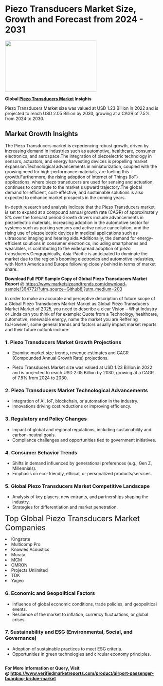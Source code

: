 <H1>Piezo Transducers Market Size, Growth and Forecast from 2024 - 2031</H1><img class="aligncenter size-medium wp-image-584254" src="https://thirdeyenews.in/wp-content/uploads/2024/09/Global-Market-Research-300x168.jpeg" alt="" width="300" height="168" /><p><strong>Global&nbsp;<a href="https://www.marketsizeandtrends.com/download-sample/364772/?utm_source=Github8j?utm_medium=203">Piezo Transducers Market</a> Insights</strong></p><p>Piezo Transducers Market size was valued at USD 1.23 Billion in 2022 and is projected to reach USD 2.05 Billion by 2030, growing at a CAGR of 7.5% from 2024 to 2030.</p><p><h2>Market Growth Insights</h2> <p>The Piezo Transducers market is experiencing robust growth, driven by increasing demand in industries such as automotive, healthcare, consumer electronics, and aerospace.The integration of piezoelectric technology in sensors, actuators, and energy harvesting devices is propelling market expansion.Technological advancements in miniaturization, coupled with the growing need for high-performance materials, are fueling this growth.Furthermore, the rising adoption of Internet of Things (IoT) applications, where piezo transducers are used for sensing and actuation, continues to contribute to the market's upward trajectory.The global demand for efficient, cost-effective, and sustainable solutions is also expected to enhance market prospects in the coming years.</p> <p>In-depth research and analysis indicate that the Piezo Transducers market is set to expand at a compound annual growth rate (CAGR) of approximately 8% over the forecast period.Growth drivers include advancements in piezoelectric materials, increasing adoption in the automotive sector for systems such as parking sensors and active noise cancellation, and the rising use of piezoelectric devices in medical applications such as ultrasound imaging and hearing aids.Additionally, the demand for energy-efficient solutions in consumer electronics, including smartphones and wearables, is contributing to the widespread adoption of piezo transducers.Geographically, Asia-Pacific is anticipated to dominate the market due to the region's booming electronics and automotive industries, with North America and Europe following closely behind in terms of market share.</p> <p><span class=""><strong>Download Full PDF Sample Copy of Global Piezo Transducers Market Report</strong> @ <a href="https://www.marketsizeandtrends.com/download-sample/364772/?utm_source=Github8j?utm_medium=203" target="_blank">https://www.marketsizeandtrends.com/download-sample/364772/?utm_source=Github8j?utm_medium=203</a></span></p><p>In order to make an accurate and perceptive description of future scope of a Global&nbsp;Piezo Transducers Market Market as Global&nbsp;Piezo Transducers Market Market of 2025, you need to describe a clear Vision &ndash; What Industry or Linda can you think of for example: Quote from a Technology, healthcare, automotive, renewable energy, name the market you are Reffering to.However, some general trends and factors usually impact market reports and their future outlook include:</p><h3>1.&nbsp;<strong>Piezo Transducers Market Growth Projections</strong></h3><ul><li>Examine market size trends, revenue estimates and CAGR (Compounded Annual Growth Rate) projections.</li><li><p>Piezo Transducers Market size was valued at USD 1.23 Billion in 2022 and is projected to reach USD 2.05 Billion by 2030, growing at a CAGR of 7.5% from 2024 to 2030.</p></li></ul><h3>2.&nbsp;<strong>Piezo Transducers Market Technological Advancements</strong></h3><ul><li>Integration of AI, IoT, blockchain, or automation in the industry.</li><li>Innovations driving cost reductions or improving efficiency.</li></ul><h3>3.&nbsp;<strong>Regulatory and Policy Changes</strong></h3><ul><li>Impact of global and regional regulations, including sustainability and carbon-neutral goals.</li><li>Compliance challenges and opportunities tied to government initiatives.</li></ul><h3>4.&nbsp;<strong>Consumer Behavior Trends</strong></h3><ul><li>Shifts in demand influenced by generational preferences (e.g., Gen Z, Millennials).</li><li>Emphasis on eco-friendly, ethical, or personalized products/services.</li></ul><h3>5.&nbsp;<strong>Global Piezo Transducers Market Competitive Landscape</strong></h3><ul><li>Analysis of key players, new entrants, and partnerships shaping the industry.</li><li>Strategies for differentiation and market penetration.</li></ul><p data-pm-slice="1 1 []"><span style="color: inherit; font-family: inherit; font-size: 25px;">Top Global Piezo Transducers Market Companies</span></p><div class="" data-test-id=""><p><li>Kingstate</li><li> Multicomp Pro</li><li> Knowles Acoustics</li><li> Murata</li><li> MCM</li><li> OMRON</li><li> Projects Unlimited</li><li> TDK</li><li> Yageo</li></p></div><h3>6.&nbsp;<strong>Economic and Geopolitical Factors</strong></h3><ul><li>Influence of global economic conditions, trade policies, and geopolitical events.</li><li>Resilience of the market to inflation, currency fluctuations, or global crises.</li></ul><h3>7.&nbsp;<strong>Sustainability and ESG (Environmental, Social, and Governance)</strong></h3><ul><li>Adoption of sustainable practices to meet ESG criteria.</li><li>Opportunities in green technologies and circular economy principles.</li></ul><h2><strong style="font-size: 14px;">For More Information or Query, Visit @&nbsp;</strong><a style="background-color: #ffffff; font-size: 14px;" href="https://www.marketsizeandtrends.com/report/piezo-transducers-market/" target="_blank">https://www.verifiedmarketreports.com/product/airport-passenger-boarding-bridge-market</a></h2>